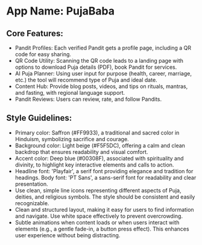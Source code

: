 # **App Name**: PujaBaba

## Core Features:

- Pandit Profiles: Each verified Pandit gets a profile page, including a QR code for easy sharing.
- QR Code Utility: Scanning the QR code leads to a landing page with options to download Puja details (PDF), book Pandit for services.
- AI Puja Planner: Using user input for purpose (health, career, marriage, etc.) the tool will recommend type of Puja and ideal date.
- Content Hub: Provide blog posts, videos, and tips on rituals, mantras, and fasting, with regional language support.
- Pandit Reviews: Users can review, rate, and follow Pandits.

## Style Guidelines:

- Primary color: Saffron (#FF9933), a traditional and sacred color in Hinduism, symbolizing sacrifice and courage.
- Background color: Light beige (#F5F5DC), offering a calm and clean backdrop that ensures readability and visual comfort.
- Accent color: Deep blue (#00308F), associated with spirituality and divinity, to highlight key interactive elements and calls to action.
- Headline font: 'Playfair', a serif font providing elegance and tradition for headings. Body font: 'PT Sans', a sans-serif font for readability and clear presentation.
- Use clean, simple line icons representing different aspects of Puja, deities, and religious symbols. The style should be consistent and easily recognizable.
- Clean and structured layout, making it easy for users to find information and navigate. Use white space effectively to prevent overcrowding.
- Subtle animations when content loads or when users interact with elements (e.g., a gentle fade-in, a button press effect). This enhances user experience without being distracting.